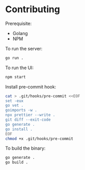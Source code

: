 # Contributing

Prerequisite:

- Golang
- NPM

To run the server:

```bash
go run .
```

To run the UI:

```bash
npm start
```

Install pre-commit hook:

```bash
cat > .git/hooks/pre-commit <<EOF
set -eux
go vet .
goimports -w .
npx prettier --write .
git diff --exit-code
go generate .
go install .
EOF
chmod +x .git/hooks/pre-commit
```

To build the binary:

```bash
go generate .
go build .
```
